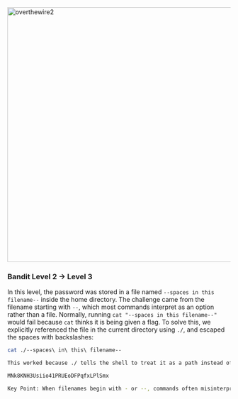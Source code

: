 <img width="819" height="575" alt="overthewire2" src="https://github.com/user-attachments/assets/8efa2503-b88c-46be-846f-acbf71204246" />

### Bandit Level 2 → Level 3

In this level, the password was stored in a file named `--spaces in this filename--` inside the home directory. The challenge came from the filename starting with `--`, which most commands interpret as an option rather than a file. Normally, running `cat "--spaces in this filename--"` would fail because `cat` thinks it is being given a flag. To solve this, we explicitly referenced the file in the current directory using `./`, and escaped the spaces with backslashes:  
```bash
cat ./--spaces\ in\ this\ filename--

This worked because ./ tells the shell to treat it as a path instead of an option, and the \ ensures spaces are handled correctly. An alternative method would be cat -- --spaces\ in\ this\ filename--, where -- signals the end of options. The output was the password for the next level:

MNk8KNH3Usiio41PRUEoDFPqfxLPlSmx

Key Point: When filenames begin with - or --, commands often misinterpret them as options. Using ./filename or -- filename ensures the command treats them as files.

